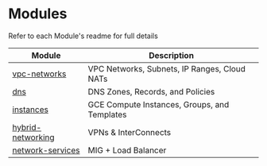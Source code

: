 # Modules

Refer to each Module's readme for full details

| Module                                  | Description                                 |
|-----------------------------------------|---------------------------------------------|
| [vpc-networks](modules/vpc-networks/)             | VPC Networks, Subnets, IP Ranges, Cloud NATs |
| [dns](modules/dns/)                             | DNS Zones, Records, and Policies            |
| [instances](modules/instances/)                 | GCE Compute Instances, Groups, and Templates                       |
| [hybrid-networking](modules/hybrid-networking/) | VPNs & InterConnects |
| [network-services](modules/network-services/)   | MIG + Load Balancer                         |
